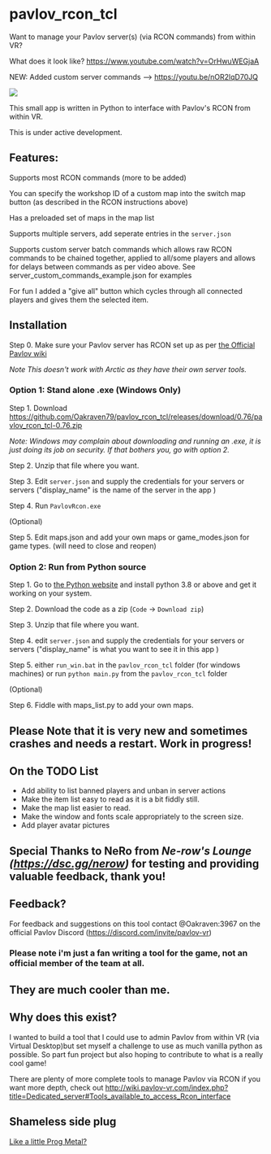 # pavlov_rcon_tcl
Want to manage your Pavlov server(s) (via RCON commands) from within VR?

What does it look like? https://www.youtube.com/watch?v=OrHwuWEGjaA

NEW: Added custom server commands -->  https://youtu.be/nOR2lqD70JQ

<img src="http://www.greatleapskyward.com/pavlov_rcon.jpg" />

This small app is written in Python to interface with Pavlov's RCON from within VR.

This is under active development.


## Features:

Supports most RCON commands (more to be added)

You can specify the workshop ID of a custom map into the switch map button (as described in the RCON instructions above)

Has a preloaded set of maps in the map list

Supports multiple servers, add seperate entries in the `server.json`

Supports custom server batch commands which allows raw RCON commands to be chained together, applied to all/some players and allows for delays between commands as per video above. See server_custom_commands_example.json for examples 

For fun I added a "give all" button which cycles through all connected players and gives them the selected item.


## Installation
Step 0. Make sure your Pavlov server has RCON set up as per [the Official Pavlov wiki](http://wiki.pavlov-vr.com/index.php?title=Dedicated_server#Rcon_Overview_and_Commands) 

_Note This doesn't work with Arctic as they have their own server tools._

### Option 1:  Stand alone .exe (Windows Only)

Step 1. Download https://github.com/Oakraven79/pavlov_rcon_tcl/releases/download/0.76/pavlov_rcon_tcl-0.76.zip

_Note: Windows may complain about downloading and running an .exe, it is just doing its job on security. If that bothers you, go with option 2._

Step 2. Unzip that file where you want.

Step 3. Edit `server.json` and supply the credentials for your servers or servers ("display_name" is the name of the server in the app )

Step 4. Run `PavlovRcon.exe`

(Optional)

Step 5. Edit maps.json and add your own maps or game_modes.json for game types. (will need to close and reopen) 

### Option 2: Run from Python source

Step 1. Go to [the Python website](http://www.python.org/downloads/) and install python 3.8 or above and get it working on your system. 

Step 2. Download the code as a zip (`Code` -> `Download zip`)

Step 3. Unzip that file where you want.

Step 4. edit `server.json` and supply the credentials for your servers or servers ("display_name" is what you want to see it in this app )

Step 5. either `run_win.bat` in the `pavlov_rcon_tcl` folder (for windows machines) or run `python main.py` from the `pavlov_rcon_tcl` folder 

(Optional)

Step 6. Fiddle with maps_list.py to add your own maps.  

## Please Note that it is very new and sometimes crashes and needs a restart. Work in progress! 


## On the TODO List 

- Add ability to list banned players and unban in server actions
- Make the item list easy to read as it is a bit fiddly still. 
- Make the map list easier to read.
- Make the window and fonts scale appropriately to the screen size. 
- Add player avatar pictures

## Special Thanks to NeRo from _Ne-row's Lounge (https://dsc.gg/nerow)_ for testing and providing valuable feedback, thank you!


## Feedback?

For feedback and suggestions on this tool contact @Oakraven:3967 on the official Pavlov Discord (https://discord.com/invite/pavlov-vr)

### Please note i'm just a fan writing a tool for the game, not an official member of the team at all. 
## They are much cooler than me.

## Why does this exist?
I wanted to build a tool that I could use to admin Pavlov from within VR (via Virtual Desktop)but set myself a challenge to use as much vanilla python as possible. So part fun project but also hoping to contribute to what is a really cool game!

There are plenty of more complete tools to manage Pavlov via RCON if you want more depth, check out http://wiki.pavlov-vr.com/index.php?title=Dedicated_server#Tools_available_to_access_Rcon_interface


## Shameless side plug

[Like a little Prog Metal?](https://www.youtube.com/watch?v=y9Np_gOwjeI)